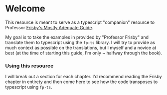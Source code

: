 # Welcome

This resource is meant to serve as a typescript "companion" resource to Professor [Frisby's Mostly Adequate Guide](https://github.com/MostlyAdequate/mostly-adequate-guide).  
  
My goal is to take the examples in provided by "Professor Frisby" and translate them to typescript using the `fp-ts` library.  I will try to provide as much context as possible on the translations, but I myself and a novice at best \(at the time of starting this guide, I'm only ~ halfway through the book\).

### Using this resource

I will break out a section for each chapter.  I'd recommend reading the Frisby chapter in entirety and then come here to see how the code transposes to typescript using `fp-ts`.  



